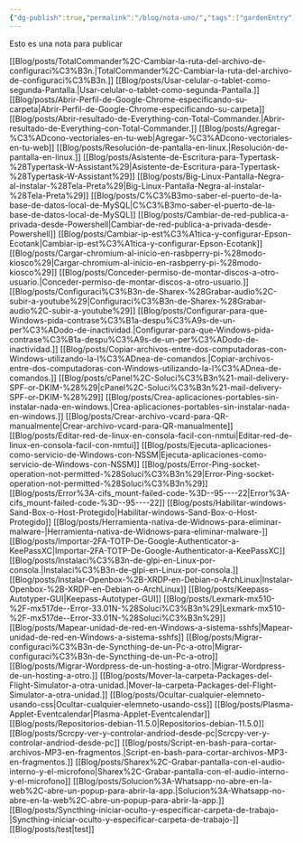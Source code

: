 ```yaml
---
{"dg-publish":true,"permalink":"/blog/nota-uno/","tags":["gardenEntry"]}
---
```


Esto es una nota para publicar

[[Blog/posts/TotalCommander%2C-Cambiar-la-ruta-del-archivo-de-configuraci%C3%B3n.\|TotalCommander%2C-Cambiar-la-ruta-del-archivo-de-configuraci%C3%B3n.]]
[[Blog/posts/Usar-celular-o-tablet-como-segunda-Pantalla.\|Usar-celular-o-tablet-como-segunda-Pantalla.]]
[[Blog/posts/Abrir-Perfil-de-Google-Chrome-especificando-su-carpeta\|Abrir-Perfil-de-Google-Chrome-especificando-su-carpeta]]
[[Blog/posts/Abrir-resultado-de-Everything-con-Total-Commander.\|Abrir-resultado-de-Everything-con-Total-Commander.]]
[[Blog/posts/Agregar-%C3%ADcono-vectoriales-en-tu-web\|Agregar-%C3%ADcono-vectoriales-en-tu-web]]
[[Blog/posts/Resolución-de-pantalla-en-linux.\|Resolución-de-pantalla-en-linux.]]
[[Blog/posts/Asistente-de-Escritura-para-Typertask-%28Typertask-W-Assistant%29\|Asistente-de-Escritura-para-Typertask-%28Typertask-W-Assistant%29]]
[[Blog/posts/Big-Linux-Pantalla-Negra-al-instalar-%28Tela-Preta%29\|Big-Linux-Pantalla-Negra-al-instalar-%28Tela-Preta%29]]
[[Blog/posts/C%C3%B3mo-saber-el-puerto-de-la-base-de-datos-local-de-MySQL\|C%C3%B3mo-saber-el-puerto-de-la-base-de-datos-local-de-MySQL]]
[[Blog/posts/Cambiar-de-red-publica-a-privada-desde-Powershell\|Cambiar-de-red-publica-a-privada-desde-Powershell]]
[[Blog/posts/Cambiar-ip-est%C3%A1tica-y-configurar-Epson-Ecotank\|Cambiar-ip-est%C3%A1tica-y-configurar-Epson-Ecotank]]
[[Blog/posts/Cargar-chromium-al-inicio-en-rasbperry-pi-%28modo-kiosco%29\|Cargar-chromium-al-inicio-en-rasbperry-pi-%28modo-kiosco%29]]
[[Blog/posts/Conceder-permiso-de-montar-discos-a-otro-usuario.\|Conceder-permiso-de-montar-discos-a-otro-usuario.]]
[[Blog/posts/Configuraci%C3%B3n-de-Sharex-%28Grabar-audio%2C-subir-a-youtube%29\|Configuraci%C3%B3n-de-Sharex-%28Grabar-audio%2C-subir-a-youtube%29]]
[[Blog/posts/Configurar-para-que-Windows-pida-contrase%C3%B1a-despu%C3%A9s-de-un-per%C3%ADodo-de-inactividad.\|Configurar-para-que-Windows-pida-contrase%C3%B1a-despu%C3%A9s-de-un-per%C3%ADodo-de-inactividad.]]
[[Blog/posts/Copiar-archivos-entre-dos-computadoras-con-Windows-utilizando-la-l%C3%ADnea-de-comandos.\|Copiar-archivos-entre-dos-computadoras-con-Windows-utilizando-la-l%C3%ADnea-de-comandos.]]
[[Blog/posts/cPanel%2C-Soluci%C3%B3n%21-mail-delivery-SPF-or-DKIM-%28%29\|cPanel%2C-Soluci%C3%B3n%21-mail-delivery-SPF-or-DKIM-%28%29]]
[[Blog/posts/Crea-aplicaciones-portables-sin-instalar-nada-en-windows.\|Crea-aplicaciones-portables-sin-instalar-nada-en-windows.]]
[[Blog/posts/Crear-archivo-vcard-para-QR-manualmente\|Crear-archivo-vcard-para-QR-manualmente]]
[[Blog/posts/Editar-red-de-linux-en-consola-facil-con-nmtui\|Editar-red-de-linux-en-consola-facil-con-nmtui]]
[[Blog/posts/Ejecuta-aplicaciones-como-servicio-de-Windows-con-NSSM\|Ejecuta-aplicaciones-como-servicio-de-Windows-con-NSSM]]
[[Blog/posts/Error-Ping-socket-operation-not-permitted-%28Soluci%C3%B3n%29\|Error-Ping-socket-operation-not-permitted-%28Soluci%C3%B3n%29]]
[[Blog/posts/Error%3A-cifs_mount-failed-code-%3D--95----22\|Error%3A-cifs_mount-failed-code-%3D--95----22]]
[[Blog/posts/Habilitar-windows-Sand-Box-o-Host-Protegido\|Habilitar-windows-Sand-Box-o-Host-Protegido]]
[[Blog/posts/Herramienta-nativa-de-Widnows-para-eliminar-malware-\|Herramienta-nativa-de-Widnows-para-eliminar-malware-]]
[[Blog/posts/Importar-2FA-TOTP-De-Google-Authenticator-a-KeePassXC\|Importar-2FA-TOTP-De-Google-Authenticator-a-KeePassXC]]
[[Blog/posts/Instalaci%C3%B3n-de-glpi-en-Linux-por-consola.\|Instalaci%C3%B3n-de-glpi-en-Linux-por-consola.]]
[[Blog/posts/Instalar-Openbox-%2B-XRDP-en-Debian-o-ArchLinux\|Instalar-Openbox-%2B-XRDP-en-Debian-o-ArchLinux]]
[[Blog/posts/Keepass-Autotyper-GUI\|Keepass-Autotyper-GUI]]
[[Blog/posts/Lexmark-mx510-%2F-mx517de--Error-33.01N-%28Soluci%C3%B3n%29\|Lexmark-mx510-%2F-mx517de--Error-33.01N-%28Soluci%C3%B3n%29]]
[[Blog/posts/Mapear-unidad-de-red-en-Windows-a-sistema-sshfs\|Mapear-unidad-de-red-en-Windows-a-sistema-sshfs]]
[[Blog/posts/Migrar-configuraci%C3%B3n-de-Syncthing-de-un-Pc-a-otro\|Migrar-configuraci%C3%B3n-de-Syncthing-de-un-Pc-a-otro]]
[[Blog/posts/Migrar-Wordpress-de-un-hosting-a-otro.\|Migrar-Wordpress-de-un-hosting-a-otro.]]
[[Blog/posts/Mover-la-carpeta-Packages-del-Flight-Simulator-a-otra-unidad.\|Mover-la-carpeta-Packages-del-Flight-Simulator-a-otra-unidad.]]
[[Blog/posts/Ocultar-cualquier-elemneto-usando-css\|Ocultar-cualquier-elemneto-usando-css]]
[[Blog/posts/Plasma-Applet-Eventcalendar\|Plasma-Applet-Eventcalendar]]
[[Blog/posts/Repositorios-debian-11.5.0\|Repositorios-debian-11.5.0]]
[[Blog/posts/Scrcpy-ver-y-controlar-andriod-desde-pc\|Scrcpy-ver-y-controlar-andriod-desde-pc]]
[[Blog/posts/Script-en-bash-para-cortar-archivos-MP3-en-fragmentos.\|Script-en-bash-para-cortar-archivos-MP3-en-fragmentos.]]
[[Blog/posts/Sharex%2C-Grabar-pantalla-con-el-audio-interno-y-el-microfono\|Sharex%2C-Grabar-pantalla-con-el-audio-interno-y-el-microfono]]
[[Blog/posts/Solucion%3A-Whatsapp-no-abre-en-la-web%2C-abre-un-popup-para-abrir-la-app.\|Solucion%3A-Whatsapp-no-abre-en-la-web%2C-abre-un-popup-para-abrir-la-app.]]
[[Blog/posts/Syncthing-iniciar-oculto-y-especificar-carpeta-de-trabajo-\|Syncthing-iniciar-oculto-y-especificar-carpeta-de-trabajo-]]
[[Blog/posts/test\|test]]

